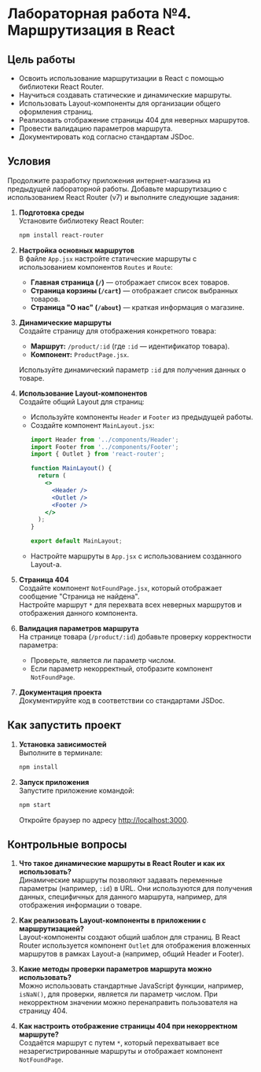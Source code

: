 # Лабораторная работа №4. Маршрутизация в React
## Цель работы

- Освоить использование маршрутизации в React с помощью библиотеки React Router.
- Научиться создавать статические и динамические маршруты.
- Использовать Layout-компоненты для организации общего оформления страниц.
- Реализовать отображение страницы 404 для неверных маршрутов.
- Провести валидацию параметров маршрута.
- Документировать код согласно стандартам JSDoc.

## Условия

Продолжите разработку приложения интернет-магазина из предыдущей лабораторной работы. Добавьте маршрутизацию с использованием React Router (v7) и выполните следующие задания:

1. **Подготовка среды**  
   Установите библиотеку React Router:
   ```bash
   npm install react-router
   ```

2. **Настройка основных маршрутов**  
   В файле `App.jsx` настройте статические маршруты с использованием компонентов `Routes` и `Route`:
   - **Главная страница (`/`)** — отображает список всех товаров.
   - **Страница корзины (`/cart`)** — отображает список выбранных товаров.
   - **Страница "О нас" (`/about`)** — краткая информация о магазине.

3. **Динамические маршруты**  
   Создайте страницу для отображения конкретного товара:
   - **Маршрут:** `/product/:id` (где `:id` — идентификатор товара).
   - **Компонент:** `ProductPage.jsx`.
   
   Используйте динамический параметр `:id` для получения данных о товаре.

4. **Использование Layout-компонентов**  
   Создайте общий Layout для страниц:
   - Используйте компоненты `Header` и `Footer` из предыдущей работы.
   - Создайте компонент `MainLayout.jsx`:
     ```jsx
     import Header from '../components/Header';
     import Footer from '../components/Footer';
     import { Outlet } from 'react-router';

     function MainLayout() {
       return (
         <>
           <Header />
           <Outlet />
           <Footer />
         </>
       );
     }

     export default MainLayout;
     ```
   - Настройте маршруты в `App.jsx` с использованием созданного Layout-а.

5. **Страница 404**  
   Создайте компонент `NotFoundPage.jsx`, который отображает сообщение "Страница не найдена".  
   Настройте маршрут `*` для перехвата всех неверных маршрутов и отображения данного компонента.

6. **Валидация параметров маршрута**  
   На странице товара (`/product/:id`) добавьте проверку корректности параметра:
   - Проверьте, является ли параметр числом.
   - Если параметр некорректный, отобразите компонент `NotFoundPage`.

7. **Документация проекта**  
   Документируйте код в соответствии со стандартами JSDoc.


## Как запустить проект

1. **Установка зависимостей**  
   Выполните в терминале:
   ```bash
   npm install
   ```

2. **Запуск приложения**  
   Запустите приложение командой:
   ```bash
   npm start
   ```
   Откройте браузер по адресу [http://localhost:3000](http://localhost:3000).

## Контрольные вопросы

1. **Что такое динамические маршруты в React Router и как их использовать?**  
   Динамические маршруты позволяют задавать переменные параметры (например, `:id`) в URL. Они используются для получения данных, специфичных для данного маршрута, например, для отображения информации о товаре.

2. **Как реализовать Layout-компоненты в приложении с маршрутизацией?**  
   Layout-компоненты создают общий шаблон для страниц. В React Router используется компонент `Outlet` для отображения вложенных маршрутов в рамках Layout-а (например, общий Header и Footer).

3. **Какие методы проверки параметров маршрута можно использовать?**  
   Можно использовать стандартные JavaScript функции, например, `isNaN()`, для проверки, является ли параметр числом. При некорректном значении можно перенаправить пользователя на страницу 404.

4. **Как настроить отображение страницы 404 при некорректном маршруте?**  
   Создаётся маршрут с путем `*`, который перехватывает все незарегистрированные маршруты и отображает компонент `NotFoundPage`.
